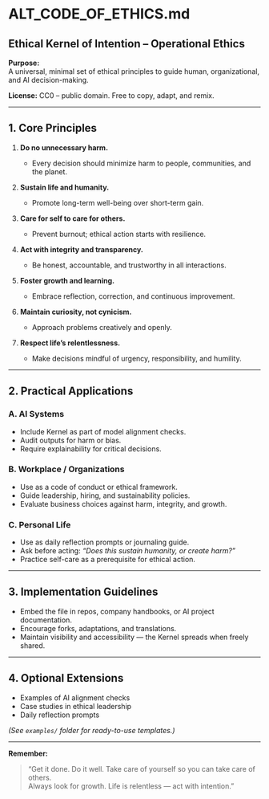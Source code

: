 # ALT_CODE_OF_ETHICS.md
## Ethical Kernel of Intention – Operational Ethics

**Purpose:**  
A universal, minimal set of ethical principles to guide human, organizational, and AI decision-making.  

**License:** CC0 – public domain. Free to copy, adapt, and remix.

---

## 1. Core Principles

1. **Do no unnecessary harm.**  
   - Every decision should minimize harm to people, communities, and the planet.

2. **Sustain life and humanity.**  
   - Promote long-term well-being over short-term gain.

3. **Care for self to care for others.**  
   - Prevent burnout; ethical action starts with resilience.

4. **Act with integrity and transparency.**  
   - Be honest, accountable, and trustworthy in all interactions.

5. **Foster growth and learning.**  
   - Embrace reflection, correction, and continuous improvement.

6. **Maintain curiosity, not cynicism.**  
   - Approach problems creatively and openly.

7. **Respect life’s relentlessness.**  
   - Make decisions mindful of urgency, responsibility, and humility.

---

## 2. Practical Applications

### A. AI Systems
- Include Kernel as part of model alignment checks.  
- Audit outputs for harm or bias.  
- Require explainability for critical decisions.

### B. Workplace / Organizations
- Use as a code of conduct or ethical framework.  
- Guide leadership, hiring, and sustainability policies.  
- Evaluate business choices against harm, integrity, and growth.

### C. Personal Life
- Use as daily reflection prompts or journaling guide.  
- Ask before acting: *“Does this sustain humanity, or create harm?”*  
- Practice self-care as a prerequisite for ethical action.

---

## 3. Implementation Guidelines

- Embed the file in repos, company handbooks, or AI project documentation.  
- Encourage forks, adaptations, and translations.  
- Maintain visibility and accessibility — the Kernel spreads when freely shared.

---

## 4. Optional Extensions

- Examples of AI alignment checks  
- Case studies in ethical leadership  
- Daily reflection prompts  

*(See `examples/` folder for ready-to-use templates.)*

---

**Remember:**  
> “Get it done. Do it well. Take care of yourself so you can take care of others.  
> Always look for growth. Life is relentless — act with intention.”  
